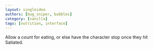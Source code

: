 ```yaml
---
layout: singleidea
authors: [bug_sniper, bubbles]
category: [vanilla]
tags: [nutrition, interface]
---
```

Allow a count for eating, or else have the character stop once they hit Satiated.

